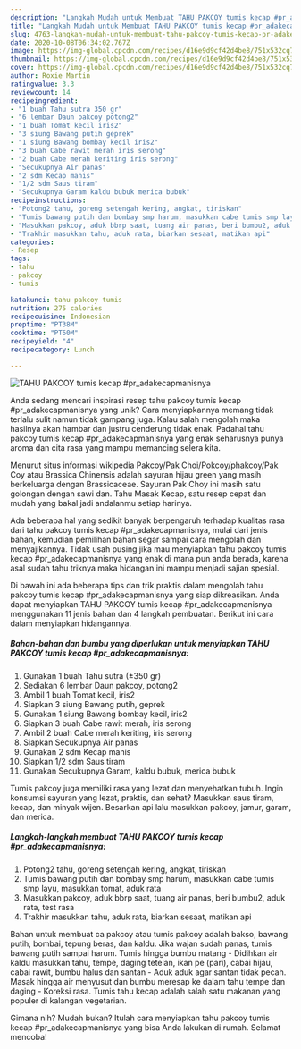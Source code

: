 ```yaml
---
description: "Langkah Mudah untuk Membuat TAHU PAKCOY tumis kecap #pr_adakecapmanisnya, Bikin Ngiler"
title: "Langkah Mudah untuk Membuat TAHU PAKCOY tumis kecap #pr_adakecapmanisnya, Bikin Ngiler"
slug: 4763-langkah-mudah-untuk-membuat-tahu-pakcoy-tumis-kecap-pr-adakecapmanisnya-bikin-ngiler
date: 2020-10-08T06:34:02.767Z
image: https://img-global.cpcdn.com/recipes/d16e9d9cf42d4be8/751x532cq70/tahu-pakcoy-tumis-kecap-pr_adakecapmanisnya-foto-resep-utama.jpg
thumbnail: https://img-global.cpcdn.com/recipes/d16e9d9cf42d4be8/751x532cq70/tahu-pakcoy-tumis-kecap-pr_adakecapmanisnya-foto-resep-utama.jpg
cover: https://img-global.cpcdn.com/recipes/d16e9d9cf42d4be8/751x532cq70/tahu-pakcoy-tumis-kecap-pr_adakecapmanisnya-foto-resep-utama.jpg
author: Roxie Martin
ratingvalue: 3.3
reviewcount: 14
recipeingredient:
- "1 buah Tahu sutra 350 gr"
- "6 lembar Daun pakcoy potong2"
- "1 buah Tomat kecil iris2"
- "3 siung Bawang putih geprek"
- "1 siung Bawang bombay kecil iris2"
- "3 buah Cabe rawit merah iris serong"
- "2 buah Cabe merah keriting iris serong"
- "Secukupnya Air panas"
- "2 sdm Kecap manis"
- "1/2 sdm Saus tiram"
- "Secukupnya Garam kaldu bubuk merica bubuk"
recipeinstructions:
- "Potong2 tahu, goreng setengah kering, angkat, tiriskan"
- "Tumis bawang putih dan bombay smp harum, masukkan cabe tumis smp layu, masukkan tomat, aduk rata"
- "Masukkan pakcoy, aduk bbrp saat, tuang air panas, beri bumbu2, aduk rata, test rasa"
- "Trakhir masukkan tahu, aduk rata, biarkan sesaat, matikan api"
categories:
- Resep
tags:
- tahu
- pakcoy
- tumis

katakunci: tahu pakcoy tumis 
nutrition: 275 calories
recipecuisine: Indonesian
preptime: "PT38M"
cooktime: "PT60M"
recipeyield: "4"
recipecategory: Lunch

---
```



![TAHU PAKCOY tumis kecap #pr_adakecapmanisnya](https://img-global.cpcdn.com/recipes/d16e9d9cf42d4be8/751x532cq70/tahu-pakcoy-tumis-kecap-pr_adakecapmanisnya-foto-resep-utama.jpg)

Anda sedang mencari inspirasi resep tahu pakcoy tumis kecap #pr_adakecapmanisnya yang unik? Cara menyiapkannya memang tidak terlalu sulit namun tidak gampang juga. Kalau salah mengolah maka hasilnya akan hambar dan justru cenderung tidak enak. Padahal tahu pakcoy tumis kecap #pr_adakecapmanisnya yang enak seharusnya punya aroma dan cita rasa yang mampu memancing selera kita.

Menurut situs informasi wikipedia Pakcoy/Pak Choi/Pokcoy/phakcoy/Pak Coy atau Brassica Chinensis adalah sayuran hijau green yang masih berkeluarga dengan Brassicaceae. Sayuran Pak Choy ini masih satu golongan dengan sawi dan. Tahu Masak Kecap, satu resep cepat dan mudah yang bakal jadi andalanmu setiap harinya.

Ada beberapa hal yang sedikit banyak berpengaruh terhadap kualitas rasa dari tahu pakcoy tumis kecap #pr_adakecapmanisnya, mulai dari jenis bahan, kemudian pemilihan bahan segar sampai cara mengolah dan menyajikannya. Tidak usah pusing jika mau menyiapkan tahu pakcoy tumis kecap #pr_adakecapmanisnya yang enak di mana pun anda berada, karena asal sudah tahu triknya maka hidangan ini mampu menjadi sajian spesial.


Di bawah ini ada beberapa tips dan trik praktis dalam mengolah tahu pakcoy tumis kecap #pr_adakecapmanisnya yang siap dikreasikan. Anda dapat menyiapkan TAHU PAKCOY tumis kecap #pr_adakecapmanisnya menggunakan 11 jenis bahan dan 4 langkah pembuatan. Berikut ini cara dalam menyiapkan hidangannya.

<!--inarticleads1-->

##### Bahan-bahan dan bumbu yang diperlukan untuk menyiapkan TAHU PAKCOY tumis kecap #pr_adakecapmanisnya:

1. Gunakan 1 buah Tahu sutra (±350 gr)
1. Sediakan 6 lembar Daun pakcoy, potong2
1. Ambil 1 buah Tomat kecil, iris2
1. Siapkan 3 siung Bawang putih, geprek
1. Gunakan 1 siung Bawang bombay kecil, iris2
1. Siapkan 3 buah Cabe rawit merah, iris serong
1. Ambil 2 buah Cabe merah keriting, iris serong
1. Siapkan Secukupnya Air panas
1. Gunakan 2 sdm Kecap manis
1. Siapkan 1/2 sdm Saus tiram
1. Gunakan Secukupnya Garam, kaldu bubuk, merica bubuk


Tumis pakcoy juga memiliki rasa yang lezat dan menyehatkan tubuh. Ingin konsumsi sayuran yang lezat, praktis, dan sehat? Masukkan saus tiram, kecap, dan minyak wijen. Besarkan api lalu masukkan pakcoy, jamur, garam, dan merica. 

<!--inarticleads2-->

##### Langkah-langkah membuat TAHU PAKCOY tumis kecap #pr_adakecapmanisnya:

1. Potong2 tahu, goreng setengah kering, angkat, tiriskan
1. Tumis bawang putih dan bombay smp harum, masukkan cabe tumis smp layu, masukkan tomat, aduk rata
1. Masukkan pakcoy, aduk bbrp saat, tuang air panas, beri bumbu2, aduk rata, test rasa
1. Trakhir masukkan tahu, aduk rata, biarkan sesaat, matikan api


Bahan untuk membuat ca pakcoy atau tumis pakcoy adalah bakso, bawang putih, bombai, tepung beras, dan kaldu. Jika wajan sudah panas, tumis bawang putih sampai harum. Tumis hingga bumbu matang - Didihkan air kaldu masukkan tahu, tempe, daging tetelan, ikan pe (pari), cabai hijau, cabai rawit, bumbu halus dan santan - Aduk aduk agar santan tidak pecah. Masak hingga air menyusut dan bumbu meresap ke dalam tahu tempe dan daging - Koreksi rasa. Tumis tahu kecap adalah salah satu makanan yang populer di kalangan vegetarian. 

Gimana nih? Mudah bukan? Itulah cara menyiapkan tahu pakcoy tumis kecap #pr_adakecapmanisnya yang bisa Anda lakukan di rumah. Selamat mencoba!

